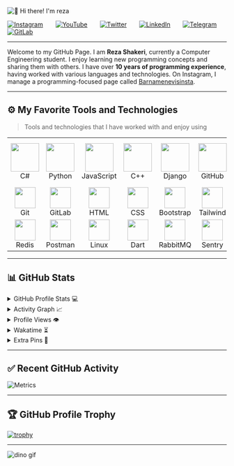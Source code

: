 <img src="https://raw.githubusercontent.com/rzashakeri/rzashakeri/main/intro.gif" alt="👋 Hi there! I'm reza" title="👋 Hi there! I'm reza"/>

<div align="justify">

[![Instagram](https://img.shields.io/badge/Instagram-%23E4405F.svg?style=for-the-badge&logo=Instagram&logoColor=white)](https://www.instagram.com/rzashakeri/)
&nbsp;&nbsp;&nbsp;&nbsp;
[![YouTube](https://img.shields.io/badge/YouTube-FF0000?style=for-the-badge&logo=youtube&logoColor=white)](https://www.youtube.com/@rzashakeri)
&nbsp;&nbsp;&nbsp;&nbsp;
[![Twitter](https://img.shields.io/badge/Twitter-%231DA1F2.svg?style=for-the-badge&logo=Twitter&logoColor=white)](https://www.twitter.com/rzashakeri/)
&nbsp;&nbsp;&nbsp;&nbsp;
[![LinkedIn](https://img.shields.io/badge/Linkedin-%231DA1F2.svg?style=for-the-badge&logo=Linkedin&logoColor=white)](https://www.linkedin.com/in/rezshakeri/)
&nbsp;&nbsp;&nbsp;&nbsp;
[![Telegram](https://img.shields.io/badge/telegram-2CA5E0?style=for-the-badge&logo=telegram&logoColor=white)](https://t.me/barnamenevisiadmin/)
&nbsp;&nbsp;&nbsp;&nbsp;
[![GitLab](https://img.shields.io/badge/gitlab-330F63?style=for-the-badge&logo=gitlab&logoColor=white)](https://gitlab.com/rzashakeri)

</div>

---

Welcome to my GitHub Page. I am **Reza Shakeri**, currently a Computer Engineering student. I enjoy learning new programming concepts and sharing them with others. I have over **10 years of programming experience**, having worked with various languages and technologies. On Instagram, I manage a programming-focused page called [Barnamenevisinsta](https://www.instagram.com/barnamenevisiinsta).

---

## ⚙️ My Favorite Tools and Technologies

> Tools and technologies that I have worked with and enjoy using

<table>
  <tr>
    <td align="center" width="96"><img src="https://techstack-generator.vercel.app/csharp-icon.svg" width="65" /><br>C#</td>
    <td align="center" width="96"><img src="https://techstack-generator.vercel.app/python-icon.svg" width="65" /><br>Python</td>
    <td align="center" width="96"><img src="https://techstack-generator.vercel.app/js-icon.svg" width="65" /><br>JavaScript</td>
    <td align="center" width="96"><img src="https://techstack-generator.vercel.app/cpp-icon.svg" width="65" /><br>C++</td>
    <td align="center" width="96"><img src="https://techstack-generator.vercel.app/django-icon.svg" width="65" /><br>Django</td>
    <td align="center" width="96"><img src="https://techstack-generator.vercel.app/github-icon.svg" width="65" /><br>GitHub</td>
    <td align="center" width="96"><img src="https://techstack-generator.vercel.app/restapi-icon.svg" width="65" /><br>REST API</td>
    <td align="center" width="96"><img src="https://techstack-generator.vercel.app/docker-icon.svg" width="65" /><br>Docker</td>
    <td align="center" width="96"><img src="https://techstack-generator.vercel.app/nginx-icon.svg" width="50" /><br>Nginx</td>
  </tr>
  <tr>
    <td align="center"><img src="https://skillicons.dev/icons?i=git" width="48" /><br>Git</td>
    <td align="center"><img src="https://skillicons.dev/icons?i=gitlab" width="48" /><br>GitLab</td>
    <td align="center"><img src="https://skillicons.dev/icons?i=html" width="48" /><br>HTML</td>
    <td align="center"><img src="https://skillicons.dev/icons?i=css" width="48" /><br>CSS</td>
    <td align="center"><img src="https://skillicons.dev/icons?i=bootstrap" width="48" /><br>Bootstrap</td>
    <td align="center"><img src="https://skillicons.dev/icons?i=tailwind" width="48" /><br>Tailwind</td>
    <td align="center"><img src="https://skillicons.dev/icons?i=jquery" width="48" /><br>JQuery</td>
    <td align="center"><img src="https://skillicons.dev/icons?i=postgres" width="48" /><br>PostgreSQL</td>
    <td align="center"><img src="https://skillicons.dev/icons?i=dotnet" width="48" /><br>ASP.NET</td>
  </tr>
  <tr>
    <td align="center"><img src="https://skillicons.dev/icons?i=redis" width="48" /><br>Redis</td>
    <td align="center"><img src="https://skillicons.dev/icons?i=postman" width="48" /><br>Postman</td>
    <td align="center"><img src="https://skillicons.dev/icons?i=linux" width="48" /><br>Linux</td>
    <td align="center"><img src="https://skillicons.dev/icons?i=dart" width="48" /><br>Dart</td>
    <td align="center"><img src="https://skillicons.dev/icons?i=rabbitmq" width="48" /><br>RabbitMQ</td>
    <td align="center"><img src="https://skillicons.dev/icons?i=sentry" width="48" /><br>Sentry</td>
    <td align="center"><img src="https://upload.wikimedia.org/wikipedia/commons/1/19/Celery_logo.png" width="48" /><br>Celery</td>
    <td align="center"><img src="https://docusaurus.io/img/docusaurus_keytar.svg" width="48" /><br>Docusaurus</td>
    <td align="center"><img src="https://bruhin.software/img/logos/pytest.svg" width="40" /><br>Pytest</td>
  </tr>
</table>

---

## 📊 GitHub Stats

<details>
  <summary>GitHub Profile Stats 💻</summary>
  <br/>
  <img src="https://github-readme-stats.vercel.app/api/?username=rzashakeri&show_icons=true&count_private=true&theme=default&hide_border=true&bg_color=fff&title_color=00E676&icon_color=00E676" height="192px"/>
  <img src="https://github-readme-stats.vercel.app/api/top-langs/?username=rzashakeri&langs_count=8&layout=compact&theme=default&hide_border=true&bg_color=fff&title_color=000&icon_color=000&hide=Jupyter%20Notebook" height="192px"/>
</details>

<details>
  <summary>Activity Graph 📈</summary>
  <br/>
  <img src="https://github-readme-activity-graph.vercel.app/graph?username=rzashakeri&bg_color=ffffff&color=000000&line=04e61b&point=403d3d&area=true&hide_border=true"/>
</details>

<details>
  <summary>Profile Views 👁️</summary>
  <br/>
  <img src="https://komarev.com/ghpvc/?username=rzashakerie&label=PROFILE+VIEWS&style=for-the-badge&color=brightgreen"/>
</details>

<details>
  <summary>Wakatime ⏳</summary>
  <br/>
  <img src="https://wakatime.com/share/@rzashakeri/d6dcb7a2-5e70-49f5-ae5c-39405f92ffb3.png"/>
  <br/><br/>
  <img src="https://wakatime.com/share/@rzashakeri/b43da924-55df-4315-897d-e4dd9fb798f9.png"/>
</details>

<details>
  <summary>Extra Pins 📌</summary>
  <br/>
  <a href="https://github.com/rzashakeri/Lorem-Farsi">
    <img src="https://github-readme-stats.vercel.app/api/pin/?username=rzashakeri&repo=Lorem-Farsi&theme=default" />
  </a>
  <br/><br/>
  <a href="https://github.com/rzashakeri/Happier">
    <img src="https://github-readme-stats.vercel.app/api/pin/?username=rzashakeri&repo=Happier&theme=default" />
  </a>
  <br/><br/>
  <a href="https://github.com/rzashakeri/telegram-bot-template">
    <img src="https://github-readme-stats.vercel.app/api/pin/?username=rzashakeri&repo=telegram-bot-template&theme=default" />
  </a>
  <br/><br/>
  <a href="https://github.com/rzashakeri/personal-site">
    <img src="https://github-readme-stats.vercel.app/api/pin/?username=rzashakeri&repo=personal-site&theme=default" />
  </a>
</details>

---

## ✅ Recent GitHub Activity

![Metrics](https://metrics.lecoq.io/rzashakeri?template=classic&base.header=0&base.activity=0&base.community=0&base.repositories=0&base.metadata=0&activity=1&base=header%2C%20activity%2C%20community%2C%20repositories%2C%20metadata&base.indepth=false&base.hireable=false&base.skip=false&activity=false&activity.limit=5&activity.load=300&activity.days=14&activity.visibility=all&activity.timestamps=true&activity.filter=all&config.timezone=Asia%2FTehran)

---

## 🏆 GitHub Profile Trophy

[![trophy](https://github-profile-trophy.vercel.app/?username=rzashakeri&row=1&margin-w=40)](https://github.com/ryo-ma/github-profile-trophy)

---

<img src="https://github.com/saadeghi/saadeghi/raw/master/dino.gif" alt="dino gif" />

